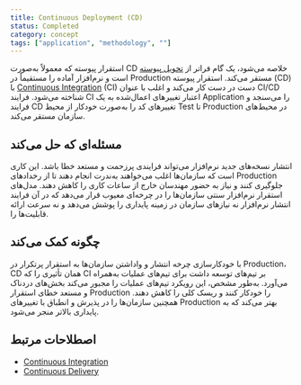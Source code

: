 ```yaml
---
title: Continuous Deployment (CD)
status: Completed
category: concept
tags: ["application", "methodology", ""]
---
```


استقرار پیوسته که معمولاً به‌صورت CD خلاصه می‌شود، یک گام فراتر از [تحویل پیوسته](/continuous-delivery/) است و نرم‌افزار آماده را مستقیماً در Production مستقر می‌کند. استقرار پیوسته (CD) با [Continuous Integration](/continuous-integration/) (CI) دست در دست کار می‌کند و اغلب با عنوان CI/CD شناخته می‌شود. فرایند CI اعتبار تغییرهای اعمال‌شده به یک Application را می‌سنجد و فرایند CD تغییرهای کد را به‌صورت خودکار از محیط Test تا Production در محیط‌های سازمان مستقر می‌کند.

## مسئله‌ای که حل می‌کند

انتشار نسخه‌های جدید نرم‌افزار می‌تواند فرایندی پرزحمت و مستعد خطا باشد. این کاری است که سازمان‌ها اغلب می‌خواهند به‌ندرت انجام دهند تا از رخدادهای Production جلوگیری کنند و نیاز به حضور مهندسان خارج از ساعات کاری را کاهش دهند. مدل‌های استقرار نرم‌افزار سنتی سازمان‌ها را در چرخه‌ای معیوب قرار می‌دهد که در آن فرایند انتشار نرم‌افزار نه نیازهای سازمان در زمینه پایداری را پوشش می‌دهد و نه سرعت ارائه قابلیت‌ها را.

## چگونه کمک می‌کند

با خودکارسازی چرخه انتشار و واداشتن سازمان‌ها به استقرار پرتکرار در Production، CD همان تأثیری را که CI بر تیم‌های توسعه داشت برای تیم‌های عملیات به‌همراه می‌آورد. به‌طور مشخص، این رویکرد تیم‌های عملیات را مجبور می‌کند بخش‌های دردناک و مستعد خطای استقرار Production را خودکار کنند و ریسک کلی را کاهش دهند. همچنین سازمان‌ها را در پذیرش و انطباق با تغییرهای Production بهتر می‌کند که به پایداری بالاتر منجر می‌شود.

## اصطلاحات مرتبط

* [Continuous Integration](/continuous-integration/)
* [Continuous Delivery](/continuous-delivery/)
